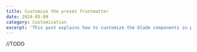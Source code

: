 ```yaml
---
title: Customize the prezet frontmatter
date: 2024-05-09
category: Customization
excerpt: 'This post explains how to customize the blade components in prezet.'
---
```


//TODO